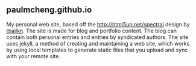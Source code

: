 ## paulmcheng.github.io

My personal web site, based off the http://html5up.net/spectral design by
[@ajlkn](http://twitter.com/ajlkn).
The site is made for blog and portfolio content. The blog can contain both
personal entries and entries by syndicated authors.
The site uses jekyll, a method of creating and maintaining a web site,
which works by using local templates to generate static files that you upload
and sync with your remote site.